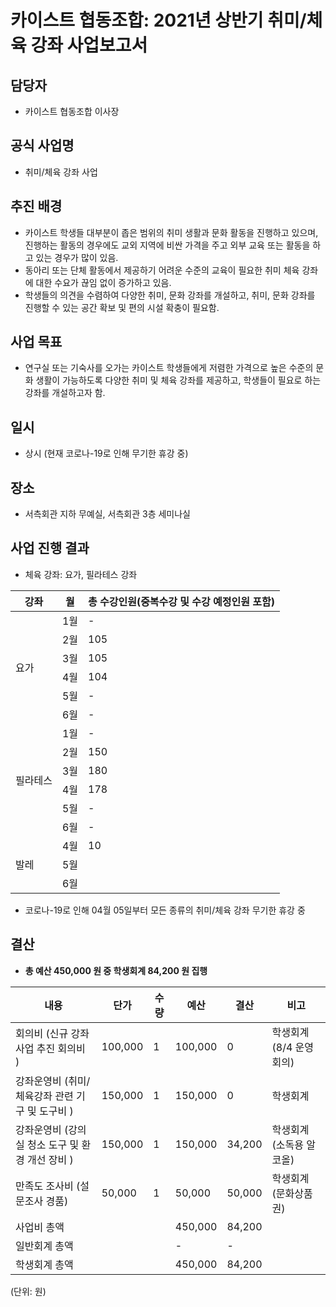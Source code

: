 카이스트 협동조합: 2021년 상반기 취미/체육 강좌 사업보고서
===

## 담당자
- 카이스트 협동조합 이사장

## 공식 사업명
- 취미/체육 강좌 사업

## 추진 배경
- 카이스트 학생들 대부분이 좁은 범위의 취미 생활과 문화 활동을 진행하고 있으며, 진행하는 활동의 경우에도 교외 지역에 비싼 가격을 주고 외부 교육 또는 활동을 하고 있는 경우가 많이 있음.
- 동아리 또는 단체 활동에서 제공하기 어려운 수준의 교육이 필요한 취미 체육 강좌에 대한 수요가 끊임 없이 증가하고 있음.
- 학생들의 의견을 수렴하여 다양한 취미, 문화 강좌를 개설하고, 취미, 문화 강좌를 진행할 수 있는 공간 확보 및 편의 시설 확충이 필요함.

## 사업 목표
- 연구실 또는 기숙사를 오가는 카이스트 학생들에게 저렴한 가격으로 높은 수준의 문화 생활이 가능하도록 다양한 취미 및 체육 강좌를 제공하고, 학생들이 필요로 하는 강좌를 개설하고자 함.

## 일시 
- 상시 (현재 코로나-19로 인해 무기한 휴강 중)

## 장소 
- 서측회관 지하 무예실, 서측회관 3층 세미나실

## 사업 진행 결과 
- 체육 강좌: 요가, 필라테스 강좌

<table>
<thead>
  <tr>
    <th>강좌</th>
    <th> 월 </th>
    <th> 총 수강인원(중복수강 및 수강 예정인원 포함) </th>
  </tr>
</thead>
<tbody>
  <tr>
    <td rowspan="6">요가</td>
    <td> 1월 </td>
    <td> - </td>
  </tr>
  <tr>
    <td> 2월 </td>
    <td> 105 </td>
  </tr>
  <tr>
    <td> 3월 </td>
    <td> 105 </td>
  </tr>
  <tr>
    <td> 4월 </td>
    <td> 104 </td>
  </tr>
  <tr>
    <td> 5월 </td>
    <td> - </td>
  </tr>
  <tr>
    <td> 6월 </td>
    <td> - </td>
  </tr>
  <tr>
    <td rowspan="6">필라테스</td>
    <td> 1월 </td>
    <td> - </td>
  </tr>
  <tr>
    <td> 2월 </td>
    <td> 150 </td>
  </tr>
  <tr>
    <td> 3월 </td>
    <td> 180 </td>
  </tr>
  <tr>
    <td> 4월 </td>
    <td> 178 </td>
  </tr>
  <tr>
    <td> 5월 </td>
    <td> - </td>
  </tr>
  <tr>
    <td> 6월 </td>
    <td> - </td>
  </tr>
  <tr>
    <td rowspan="3">발레</td>
    <td> 4월 </td>
    <td> 10 </td>
  </tr>
  <tr>
    <td> 5월 </td>
    <td>  </td>
  </tr>
  <tr>
    <td> 6월 </td>
    <td>  </td>
  </tr>
</tbody>
</table>

- 코로나-19로 인해 04월 05일부터 모든 종류의 취미/체육 강좌 무기한 휴강 중

## 결산
- **총 예산 450,000 원 중 학생회계 84,200 원 집행**

|   내용  |   단가  |   수량  |   예산  |   결산  |   비고  |
|---|---|---|---|---|---|
|   회의비 (신규 강좌사업 추진 회의비	)  |  100,000   |  1  |   100,000  |  0  |   학생회계 (8/4 운영회의)  |
|  강좌운영비 (취미/체육강좌 관련 기구 및 도구비	)  |  150,000   |  1  |  150,000  |  0  |   학생회계 |
|  강좌운영비 (강의실 청소 도구 및 환경 개선 장비		)  |  150,000   |  1  |  150,000  |  34,200  |   학생회계 (소독용 알코올)  |
|   만족도 조사비 (설문조사 경품)  |  50,000   |  1  |   50,000  |  50,000  |   학생회계 (문화상품권)  |
|   사업비 총액  |      |      |   450,000  |   84,200  |      |
|   일반회계 총액  |     |     |   -  |   -  |     |
|   학생회계 총액  |     |     |  450,000   |  84,200   |     |

(단위: 원)


